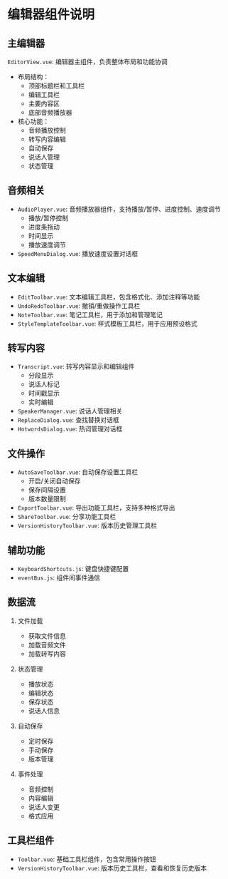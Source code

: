 # 编辑器组件说明

## 主编辑器
`EditorView.vue`: 编辑器主组件，负责整体布局和功能协调
- 布局结构：
  - 顶部标题栏和工具栏
  - 编辑工具栏
  - 主要内容区
  - 底部音频播放器
- 核心功能：
  - 音频播放控制
  - 转写内容编辑
  - 自动保存
  - 说话人管理
  - 状态管理

## 音频相关
- `AudioPlayer.vue`: 音频播放器组件，支持播放/暂停、进度控制、速度调节
  - 播放/暂停控制
  - 进度条拖动
  - 时间显示
  - 播放速度调节
- `SpeedMenuDialog.vue`: 播放速度设置对话框

## 文本编辑
- `EditToolbar.vue`: 文本编辑工具栏，包含格式化、添加注释等功能
- `UndoRedoToolbar.vue`: 撤销/重做操作工具栏
- `NoteToolbar.vue`: 笔记工具栏，用于添加和管理笔记
- `StyleTemplateToolbar.vue`: 样式模板工具栏，用于应用预设格式

## 转写内容
- `Transcript.vue`: 转写内容显示和编辑组件
  - 分段显示
  - 说话人标记
  - 时间戳显示
  - 实时编辑
- `SpeakerManager.vue`: 说话人管理相关
- `ReplaceDialog.vue`: 查找替换对话框
- `HotwordsDialog.vue`: 热词管理对话框

## 文件操作
- `AutoSaveToolbar.vue`: 自动保存设置工具栏
  - 开启/关闭自动保存
  - 保存间隔设置
  - 版本数量限制
- `ExportToolbar.vue`: 导出功能工具栏，支持多种格式导出
- `ShareToolbar.vue`: 分享功能工具栏
- `VersionHistoryToolbar.vue`: 版本历史管理工具栏

## 辅助功能
- `KeyboardShortcuts.js`: 键盘快捷键配置
- `eventBus.js`: 组件间事件通信

## 数据流
1. 文件加载
   - 获取文件信息
   - 加载音频文件
   - 加载转写内容

2. 状态管理
   - 播放状态
   - 编辑状态
   - 保存状态
   - 说话人信息

3. 自动保存
   - 定时保存
   - 手动保存
   - 版本管理

4. 事件处理
   - 音频控制
   - 内容编辑
   - 说话人变更
   - 格式应用

## 工具栏组件
- `Toolbar.vue`: 基础工具栏组件，包含常用操作按钮
- `VersionHistoryToolbar.vue`: 版本历史工具栏，查看和恢复历史版本
